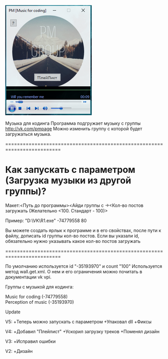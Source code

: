 <img src='prog.PNG'>

Музыка для кодинга
Программа подгружает музыку с группы http://vk.com/pmpage
Можно изменить группу с которой будет загружаться музыка.

=========================================================================

Как запускать с параметром (Загрузка музыки из другой группы)?
=========================================================================
Макет:<Путь до программы><Айди группы с -><Кол-во постов загружать (Желательно <100. Стандарт - 100)>

Пример: "D:\VK\R1.exe" -74779558 80

Вы можете создать ярлык к программе и в его свойствах, после пути к файлу, дописать id группы кол-во постов.
Если вы указали id, обязательно нужно указывать какое кол-во постов загружать

=========================================================================


По умолчанию используется id "-35193970" и count "100"
Используется метод wall.get.xml. О нем и его ограничения можно почитать в документации vk vpi.

Группы с музыкой для кодинга:

Music for coding (-74779558) </br>
Perception of music (-35193970)


Update

V5:
+Теперь можно запускать с параметром
+Упаковал dll
+Фиксы

V4:
+Добавил "Плейлист"
+Ускорил загрузку треков
+Поменял дизайн

V3:
+Исправил ошибки

V2:
+Дизайн